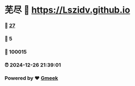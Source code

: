 # 芜尽 :link: https://Lszidv.github.io 
### :page_facing_up: [27](https://Lszidv.github.io/tag.html) 
### :speech_balloon: 5 
### :hibiscus: 100015 
### :alarm_clock: 2024-12-26 21:39:01 
### Powered by :heart: [Gmeek](https://github.com/Meekdai/Gmeek)
